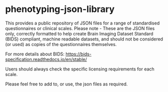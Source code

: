 # phenotyping-json-library
This provides a public repository of JSON files for a range of standardised questionnaires or clinical scales. Please note - These are the JSON files only, correctly formatted to help create Brain Imaging Dataset Standard (BIDS) compliant, machine readable datasets, and should not be considered (or used) as copies of the questionnaires themselves. 

For more details about BIDS: https://bids-specification.readthedocs.io/en/stable/

Users should always check the specific licensing requirements for each scale. 

Please feel free to add to, or use, the json files as required.
